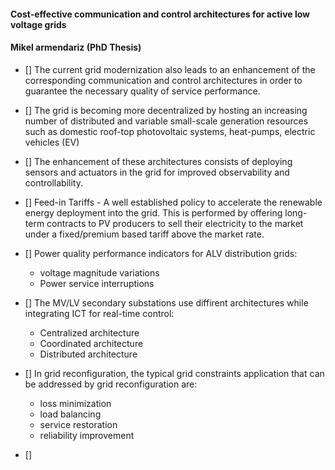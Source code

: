 
#### Cost-effective communication and control architectures for active low voltage grids

#### Mikel armendariz (PhD Thesis)

- [] The current grid modernization also leads to an enhancement of the corresponding communication and control architectures in order to guarantee the necessary quality of service performance.
- [] The grid is becoming more decentralized by hosting an increasing number of distributed and variable small-scale generation resources such as domestic roof-top photovoltaic systems, heat-pumps, electric vehicles (EV)
- [] The enhancement of these architectures consists of deploying sensors and actuators in the grid for improved observability and controllability. 
- [] Feed-in Tariffs - A well established policy to accelerate the renewable energy deployment into the grid. This is performed by offering long-term contracts to PV producers to sell their electricity to the market under a fixed/premium 
based tariff above the market rate. 
- [] Power quality performance indicators for ALV distribution grids:
	- voltage magnitude variations
	- Power service interruptions
	
- [] The MV/LV secondary substations use diffirent architectures while integrating ICT for real-time control:
	- Centralized architecture
	- Coordinated architecture 
	- Distributed architecture 
- [] In grid reconfiguration, the typical grid constraints application that can be addressed by grid reconfiguration are:
	- loss minimization
	- load balancing
	- service restoration
	- reliability improvement
	
- [] 